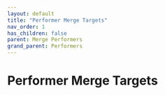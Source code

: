 ```yaml
---
layout: default
title: "Performer Merge Targets"
nav_order: 1
has_children: false
parent: Merge Performers
grand_parent: Performers
---
```


# Performer Merge Targets
